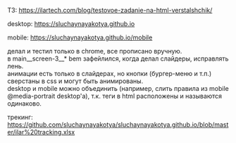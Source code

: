ТЗ: https://ilartech.com/blog/testovoe-zadanie-na-html-verstalshchik/

desktop: https://sluchaynayakotya.github.io

mobile: https://sluchaynayakotya.github.io/mobile

делал и тестил только в chrome, все прописано вручную.\
в main__screen-3__* bem зафейлился, когда делал слайдеры, исправлять лень.\
анимации есть только в слайдерах, но кнопки (бургер-меню и т.п.) сверстаны в css и могут быть анимированы.\
desktop и mobile можно объединить (например, слить правила из mobile @media-portrait desktop'а), т.к. теги в html расположены и называются одинаково.

трекинг: https://github.com/sluchaynayakotya/sluchaynayakotya.github.io/blob/master/ilar%20tracking.xlsx
